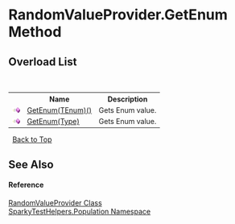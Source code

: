 # RandomValueProvider.GetEnum Method 
 


## Overload List
&nbsp;<table><tr><th></th><th>Name</th><th>Description</th></tr><tr><td>![Public method](media/pubmethod.gif "Public method")</td><td><a href="M_SparkyTestHelpers_Population_RandomValueProvider_GetEnum__1.md">GetEnum(TEnum)()</a></td><td>
Gets Enum value.</td></tr><tr><td>![Public method](media/pubmethod.gif "Public method")</td><td><a href="M_SparkyTestHelpers_Population_RandomValueProvider_GetEnum.md">GetEnum(Type)</a></td><td>
Gets Enum value.</td></tr></table>&nbsp;
<a href="#randomvalueprovider.getenum-method.md">Back to Top</a>

## See Also


#### Reference
<a href="T_SparkyTestHelpers_Population_RandomValueProvider.md">RandomValueProvider Class</a><br /><a href="N_SparkyTestHelpers_Population.md">SparkyTestHelpers.Population Namespace</a><br />
